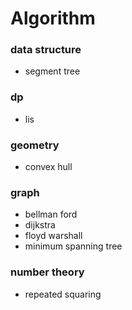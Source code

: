 # Algorithm
### data structure
- segment tree

### dp
- lis

### geometry
- convex hull

### graph
- bellman ford
- dijkstra
- floyd warshall
- minimum spanning tree

### number theory
- repeated squaring